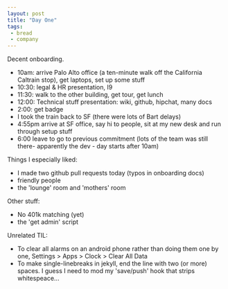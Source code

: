 ```yaml
---
layout: post
title: "Day One"
tags:
 - bread
 - company
---
```


Decent onboarding.

- 10am: arrive Palo Alto office (a ten-minute walk off the California Caltrain stop), get laptops, set up some stuff
- 10:30: legal & HR presentation, I9
- 11:30: walk to the other building, get tour, get lunch
- 12:00: Technical stuff presentation: wiki, github, hipchat, many docs
- 2:00: get badge
- I took the train back to SF (there were lots of Bart delays)
- 4:55pm arrive at SF office, say hi to people, sit at my new desk and run through setup stuff
- 6:00 leave to go to previous commitment (lots of the team was still there- apparently the dev - day starts after 10am)

Things I especially liked:

- I made two github pull requests today (typos in onboarding docs)
- friendly people
- the 'lounge' room and 'mothers' room

Other stuff:

- No 401k matching (yet)
- the 'get admin' script


Unrelated TIL:

- To clear all alarms on an android phone rather than doing them one by one, Settings > Apps > Clock > Clear All Data
- To make single-linebreaks in jekyll, end the line with two (or more) spaces. I guess I need to mod my 'save/push' hook that strips whitespeace...

